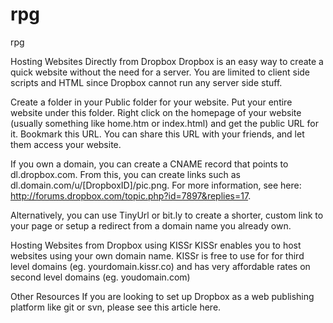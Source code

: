 # rpg
rpg

Hosting Websites Directly from Dropbox
Dropbox is an easy way to create a quick website without the need for a server. You are limited to client side scripts and HTML since Dropbox cannot run any server side stuff.

Create a folder in your Public folder for your website. Put your entire website under this folder. Right click on the homepage of your website (usually something like home.htm or index.html) and get the public URL for it. Bookmark this URL. You can share this URL with your friends, and let them access your website.

If you own a domain, you can create a CNAME record that points to dl.dropbox.com. From this, you can create links such as dl.domain.com/u/[DropboxID]/pic.png. For more information, see here: http://forums.dropbox.com/topic.php?id=7897&replies=17.

Alternatively, you can use TinyUrl or bit.ly to create a shorter, custom link to your page or setup a redirect from a domain name you already own.

Hosting Websites from Dropbox using KISSr
KISSr enables you to host websites using your own domain name. KISSr is free to use for for third level domains (eg. yourdomain.kissr.co) and has very affordable rates on second level domains (eg. youdomain.com)

Other Resources
If you are looking to set up Dropbox as a web publishing platform like git or svn, please see this article here.
